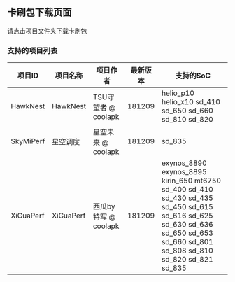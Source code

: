 ## 卡刷包下载页面
请点击项目文件夹下载卡刷包

### 支持的项目列表
| 项目ID | 项目名称 | 项目作者 | 最新版本 | 支持的SoC |
|-|-|-|-|-|
|HawkNest|HawkNest|TSU守望者 @ coolapk|181209|helio_p10 helio_x10 sd_410 sd_650 sd_660 sd_810 sd_820|
|SkyMiPerf|星空调度|星空未来 @ coolapk|181209|sd_835|
|XiGuaPerf|XiGuaPerf|西瓜by特写 @ coolapk|181209|exynos_8890 exynos_8895 kirin_650 mt6750 sd_400 sd_410 sd_430 sd_435 sd_450 sd_615 sd_616 sd_625 sd_630 sd_636 sd_650 sd_653 sd_660 sd_801 sd_808 sd_810 sd_820 sd_821 sd_835|
